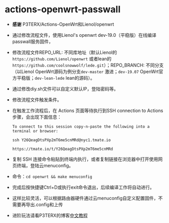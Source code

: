 # actions-openwrt-passwall

- **感谢** P3TERX/Actions-OpenWrt和Lienol/openwrt
- 通过修改流程文件，使用Lienol's openwrt dev-19.0（平稳版）在线编译passwall服务固件，
- 修改流程文件REPO_URL: 不同库地址（默认Lienol的`https://github.com/Lienol/openwrt` 或者lean的`https://github.com/coolsnowwolf/lede.git`）；REPO_BRANCH: 不同分支 （以Lienol OpenWrt源码为例分支`dev-master` 激进；`dev-19.07` OpenWrt官方平稳版；`dev-lean-lede` lean的源码）。
- 通过修改diy.sh文件可以自定义默认IP，登陆密码等。
- 修改流程文件触发条件。
- 在触发工作流程后，在 Actions 页面等待执行到SSH connection to Actions步骤，会出现下面信息：  

  `To connect to this session copy-n-paste the following into a terminal or browser:` 
  
  `ssh Y26QeagDtsPXp2mT6me5cnMRd@nyc1.tmate.io`    
  
  `https://tmate.io/t/Y26QeagDtsPXp2mT6me5cnMRd`     

- 复制 SSH 连接命令粘贴到终端内执行，或者复制链接在浏览器中打开使用网页终端，登陆云menuconfig。
- 命令：`cd openwrt && make menuconfig`
- 完成后按快捷键Ctrl+D或执行exit命令退出，后续编译工作将自动进行。
- 这样比较灵活，可以根据路由器硬件通过云menuconfig自定义配置固件，不需要再导出.config和上传
- 进阶玩法请看P3TERX的博客[中文教程](https://p3terx.com/archives/build-openwrt-with-github-actions.html)
